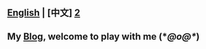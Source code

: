 ## [English][1] | [中文] [2]
## My [Blog][1], welcome to play with me (\**@ο@\**)
[1]: https://ifkid.github.io/master/README.MD
[2]: https://ifkid.github.io/master/README-zh.MD
[3]: https://ifkid.cn